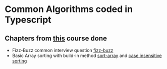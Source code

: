 # Common Algorithms coded in Typescript

## Chapters from [this](https://egghead.io/courses/build-algorithms-using-typescript) course done

- Fizz-Buzz common interview question [fizz-buzz](https://github.com/BernhardFuchs/algorithms-ts/tree/master/src/fizz-buzz)
- Basic Array sorting with build-in method [sort-array](https://github.com/BernhardFuchs/algorithms-ts/tree/master/src/sort-array) and [case insensitive sorting](https://egghead.io/lessons/typescript-case-insensitive-sorting-for-string-arrays)
